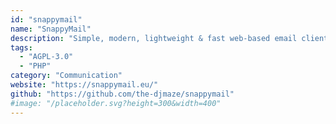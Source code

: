 ```yaml
---
id: "snappymail"
name: "SnappyMail"
description: "Simple, modern, lightweight & fast web-based email client (fork of RainLoop)."
tags:
  - "AGPL-3.0"
  - "PHP"
category: "Communication"
website: "https://snappymail.eu/"
github: "https://github.com/the-djmaze/snappymail"
#image: "/placeholder.svg?height=300&width=400"
---
```


